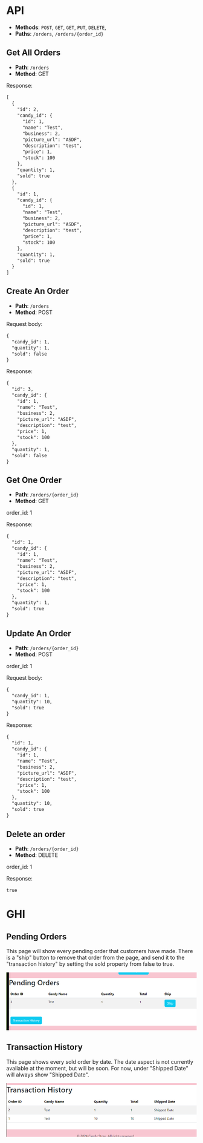 # API


- **Methods**: `POST`, `GET`, `GET`, `PUT`, `DELETE`,
- **Paths**: `/orders`, `/orders/{order_id}`

## Get All Orders
- **Path**: `/orders`
- **Method**: GET

Response:
```
[
  {
    "id": 2,
    "candy_id": {
      "id": 1,
      "name": "Test",
      "business": 2,
      "picture_url": "ASDF",
      "description": "test",
      "price": 1,
      "stock": 100
    },
    "quantity": 1,
    "sold": true
  },
  {
    "id": 1,
    "candy_id": {
      "id": 1,
      "name": "Test",
      "business": 2,
      "picture_url": "ASDF",
      "description": "test",
      "price": 1,
      "stock": 100
    },
    "quantity": 1,
    "sold": true
  }
]
```

## Create An Order
- **Path**: `/orders`
- **Method**: POST

Request body:
```
{
  "candy_id": 1,
  "quantity": 1,
  "sold": false
}
```

Response:
```
{
  "id": 3,
  "candy_id": {
    "id": 1,
    "name": "Test",
    "business": 2,
    "picture_url": "ASDF",
    "description": "test",
    "price": 1,
    "stock": 100
  },
  "quantity": 1,
  "sold": false
}
```

## Get One Order
- **Path**: `/orders/{order_id}`
- **Method**: GET

order_id: 1

Response:
```
{
  "id": 1,
  "candy_id": {
    "id": 1,
    "name": "Test",
    "business": 2,
    "picture_url": "ASDF",
    "description": "test",
    "price": 1,
    "stock": 100
  },
  "quantity": 1,
  "sold": true
}
```

## Update An Order
- **Path**: `/orders/{order_id}`
- **Method**: POST

order_id: 1

Request body:
```
{
  "candy_id": 1,
  "quantity": 10,
  "sold": true
}
```
Response:
```
{
  "id": 1,
  "candy_id": {
    "id": 1,
    "name": "Test",
    "business": 2,
    "picture_url": "ASDF",
    "description": "test",
    "price": 1,
    "stock": 100
  },
  "quantity": 10,
  "sold": true
}
```

## Delete an order
- **Path**: `/orders/{order_id}`
- **Method**: DELETE

order_id: 1

Response:
```
true
```
# GHI

## Pending Orders

This page will show every pending order that customers have made. There is a "ship" button to remove that order from the page, and send it to the "transaction history" by setting the
sold property from false to true.

![Pending Orders](images/pending_orders.png)

## Transaction History

This page shows every sold order by date. The date aspect is not currently available at the moment, but will be soon. For now, under "Shipped Date" will always show "Shipped Date".

![Transaction History](images/transaction_history.png)
